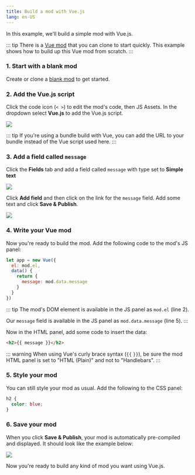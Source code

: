 ```yaml
---
title: Build a mod with Vue.js
lang: en-US
---
```


In this example, we'll build a simple mod with Vue.js.

::: tip
There is a [Vue mod](https://anymod.com/mod/rdrdd) that you can clone to start quickly. This example shows how to build up this Vue mod from scratch.
:::

### 1. Start with a blank mod

Create or clone a [blank mod](https://anymod.com/mod/llaba) to get started.

### 2. Add the Vue.js script

Click the code icon (`< >`) to edit the mod's code, then JS Assets. In the dropdown select **Vue.js** to add the Vue.js script.

<img src="https://res.cloudinary.com/component/image/upload/c_scale,w_1200/v1534466412/vue-01_le1kre.png">

::: tip
If you're using a bundle build with Vue, you can add the URL to your bundle instead of the Vue script used here.
:::

### 3. Add a field called `message`

Click the **Fields** tab and add a field called `message` with type set to **Simple text**

<img src="https://res.cloudinary.com/component/image/upload/c_scale,w_1200/v1534464879/react-03a_ojthj1.png">

Click **Add field** and then click on the link for the `message` field. Add some text and click **Save & Publish**.

<img src="https://res.cloudinary.com/component/image/upload/c_scale,w_1200/v1534464878/react-03b_hszpkl.png">

### 4. Write your Vue mod

Now you're ready to build the mod. Add the following code to the mod's JS panel:

```js
let app = new Vue({
  el: mod.el,
  data() {
    return {
      message: mod.data.message
    }
  }
})
```

::: tip
The mod's DOM element is available in the JS panel as `mod.el` (line 2).

Our `message` field is available in the JS panel as `mod.data.message` (line 5).
:::

Now in the HTML panel, add some code to insert the data:

```html
<h2>{{ message }}</h2>
```

::: warning
When using Vue's curly brace syntax (`{{` `}}`), be sure the mod HTML panel is set to "HTML (Plain)" and not to "Handlebars".
:::

### 5. Style your mod

You can still style your mod as usual.  Add the following to the CSS panel:

```css
h2 {
  color: blue;
}
```

### 6. Save your mod

When you click **Save & Publish**, your mod is automatically pre-compiled and displayed. It should look like the example below:

<img src="https://res.cloudinary.com/component/image/upload/c_scale,w_1200/v1534467056/vue-02_gfvu6i.png">

Now you're ready to build any kind of mod you want using Vue.js.
